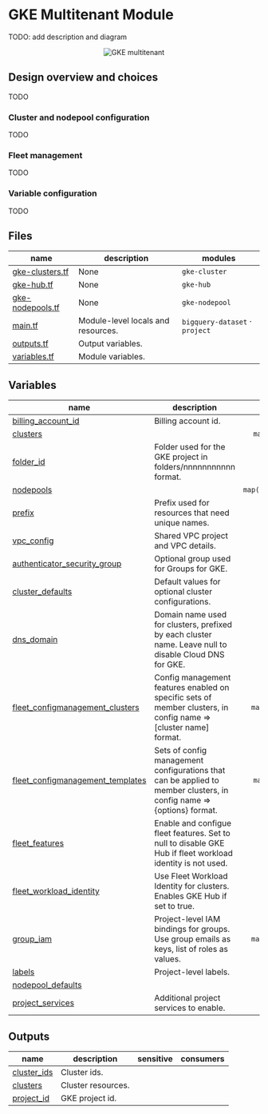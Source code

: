 # GKE Multitenant Module

TODO: add description and diagram

<p align="center">
  <img src="diagram.png" alt="GKE multitenant">
</p>

## Design overview and choices

TODO

### Cluster and nodepool configuration

TODO

### Fleet management

TODO

### Variable configuration

TODO

<!-- TFDOC OPTS files:1 show_extra:1 -->
<!-- BEGIN TFDOC -->

## Files

| name | description | modules |
|---|---|---|
| [gke-clusters.tf](./gke-clusters.tf) | None | <code>gke-cluster</code> |
| [gke-hub.tf](./gke-hub.tf) | None | <code>gke-hub</code> |
| [gke-nodepools.tf](./gke-nodepools.tf) | None | <code>gke-nodepool</code> |
| [main.tf](./main.tf) | Module-level locals and resources. | <code>bigquery-dataset</code> · <code>project</code> |
| [outputs.tf](./outputs.tf) | Output variables. |  |
| [variables.tf](./variables.tf) | Module variables. |  |

## Variables

| name | description | type | required | default | producer |
|---|---|:---:|:---:|:---:|:---:|
| [billing_account_id](variables.tf#L27) | Billing account id. | <code>string</code> | ✓ |  |  |
| [clusters](variables.tf#L63) |  | <code title="map&#40;object&#40;&#123;&#10;  cluster_autoscaling &#61; object&#40;&#123;&#10;    cpu_min    &#61; number&#10;    cpu_max    &#61; number&#10;    memory_min &#61; number&#10;    memory_max &#61; number&#10;  &#125;&#41;&#10;  description &#61; string&#10;  dns_domain  &#61; string&#10;  labels      &#61; map&#40;string&#41;&#10;  location    &#61; string&#10;  net &#61; object&#40;&#123;&#10;    master_range &#61; string&#10;    pods         &#61; string&#10;    services     &#61; string&#10;    subnet       &#61; string&#10;  &#125;&#41;&#10;  overrides &#61; object&#40;&#123;&#10;    cloudrun_config                 &#61; bool&#10;    database_encryption_key         &#61; string&#10;    binary_authorization            &#61; bool&#10;    master_authorized_ranges        &#61; map&#40;string&#41;&#10;    max_pods_per_node               &#61; number&#10;    pod_security_policy             &#61; bool&#10;    release_channel                 &#61; string&#10;    vertical_pod_autoscaling        &#61; bool&#10;    gcp_filestore_csi_driver_config &#61; bool&#10;  &#125;&#41;&#10;&#125;&#41;&#41;">map&#40;object&#40;&#123;&#8230;&#125;&#41;&#41;</code> | ✓ |  |  |
| [folder_id](variables.tf#L165) | Folder used for the GKE project in folders/nnnnnnnnnnn format. | <code>string</code> | ✓ |  |  |
| [nodepools](variables.tf#L201) |  | <code title="map&#40;map&#40;object&#40;&#123;&#10;  node_count         &#61; number&#10;  node_type          &#61; string&#10;  initial_node_count &#61; number&#10;  overrides &#61; object&#40;&#123;&#10;    image_type        &#61; string&#10;    max_pods_per_node &#61; number&#10;    node_locations    &#61; list&#40;string&#41;&#10;    node_tags         &#61; list&#40;string&#41;&#10;    node_taints       &#61; list&#40;string&#41;&#10;  &#125;&#41;&#10;  preemptible &#61; bool&#10;&#125;&#41;&#41;&#41;">map&#40;map&#40;object&#40;&#123;&#8230;&#125;&#41;&#41;&#41;</code> | ✓ |  |  |
| [prefix](variables.tf#L218) | Prefix used for resources that need unique names. | <code>string</code> | ✓ |  |  |
| [vpc_config](variables.tf#L230) | Shared VPC project and VPC details. | <code title="object&#40;&#123;&#10;  host_project_id &#61; string&#10;  vpc_self_link   &#61; string&#10;&#125;&#41;">object&#40;&#123;&#8230;&#125;&#41;</code> | ✓ |  |  |
| [authenticator_security_group](variables.tf#L21) | Optional group used for Groups for GKE. | <code>string</code> |  | <code>null</code> |  |
| [cluster_defaults](variables.tf#L32) | Default values for optional cluster configurations. | <code title="object&#40;&#123;&#10;  cloudrun_config                 &#61; bool&#10;  database_encryption_key         &#61; string&#10;  binary_authorization            &#61; bool&#10;  master_authorized_ranges        &#61; map&#40;string&#41;&#10;  max_pods_per_node               &#61; number&#10;  pod_security_policy             &#61; bool&#10;  release_channel                 &#61; string&#10;  vertical_pod_autoscaling        &#61; bool&#10;  gcp_filestore_csi_driver_config &#61; bool&#10;&#125;&#41;">object&#40;&#123;&#8230;&#125;&#41;</code> |  | <code title="&#123;&#10;  cloudrun_config         &#61; false&#10;  database_encryption_key &#61; null&#10;  binary_authorization    &#61; false&#10;  master_authorized_ranges &#61; &#123;&#10;    rfc1918_1 &#61; &#34;10.0.0.0&#47;8&#34;&#10;    rfc1918_2 &#61; &#34;172.16.0.0&#47;12&#34;&#10;    rfc1918_3 &#61; &#34;192.168.0.0&#47;16&#34;&#10;  &#125;&#10;  max_pods_per_node               &#61; 110&#10;  pod_security_policy             &#61; false&#10;  release_channel                 &#61; &#34;STABLE&#34;&#10;  vertical_pod_autoscaling        &#61; false&#10;  gcp_filestore_csi_driver_config &#61; false&#10;&#125;">&#123;&#8230;&#125;</code> |  |
| [dns_domain](variables.tf#L96) | Domain name used for clusters, prefixed by each cluster name. Leave null to disable Cloud DNS for GKE. | <code>string</code> |  | <code>null</code> |  |
| [fleet_configmanagement_clusters](variables.tf#L102) | Config management features enabled on specific sets of member clusters, in config name => [cluster name] format. | <code>map&#40;list&#40;string&#41;&#41;</code> |  | <code>&#123;&#125;</code> |  |
| [fleet_configmanagement_templates](variables.tf#L110) | Sets of config management configurations that can be applied to member clusters, in config name => {options} format. | <code title="map&#40;object&#40;&#123;&#10;  binauthz &#61; bool&#10;  config_sync &#61; object&#40;&#123;&#10;    git &#61; object&#40;&#123;&#10;      gcp_service_account_email &#61; string&#10;      https_proxy               &#61; string&#10;      policy_dir                &#61; string&#10;      secret_type               &#61; string&#10;      sync_branch               &#61; string&#10;      sync_repo                 &#61; string&#10;      sync_rev                  &#61; string&#10;      sync_wait_secs            &#61; number&#10;    &#125;&#41;&#10;    prevent_drift &#61; string&#10;    source_format &#61; string&#10;  &#125;&#41;&#10;  hierarchy_controller &#61; object&#40;&#123;&#10;    enable_hierarchical_resource_quota &#61; bool&#10;    enable_pod_tree_labels             &#61; bool&#10;  &#125;&#41;&#10;  policy_controller &#61; object&#40;&#123;&#10;    audit_interval_seconds     &#61; number&#10;    exemptable_namespaces      &#61; list&#40;string&#41;&#10;    log_denies_enabled         &#61; bool&#10;    referential_rules_enabled  &#61; bool&#10;    template_library_installed &#61; bool&#10;  &#125;&#41;&#10;  version &#61; string&#10;&#125;&#41;&#41;">map&#40;object&#40;&#123;&#8230;&#125;&#41;&#41;</code> |  | <code>&#123;&#125;</code> |  |
| [fleet_features](variables.tf#L145) | Enable and configue fleet features. Set to null to disable GKE Hub if fleet workload identity is not used. | <code title="object&#40;&#123;&#10;  appdevexperience             &#61; bool&#10;  configmanagement             &#61; bool&#10;  identityservice              &#61; bool&#10;  multiclusteringress          &#61; string&#10;  multiclusterservicediscovery &#61; bool&#10;  servicemesh                  &#61; bool&#10;&#125;&#41;">object&#40;&#123;&#8230;&#125;&#41;</code> |  | <code>null</code> |  |
| [fleet_workload_identity](variables.tf#L158) | Use Fleet Workload Identity for clusters. Enables GKE Hub if set to true. | <code>bool</code> |  | <code>true</code> |  |
| [group_iam](variables.tf#L170) | Project-level IAM bindings for groups. Use group emails as keys, list of roles as values. | <code>map&#40;list&#40;string&#41;&#41;</code> |  | <code>&#123;&#125;</code> |  |
| [labels](variables.tf#L177) | Project-level labels. | <code>map&#40;string&#41;</code> |  | <code>&#123;&#125;</code> |  |
| [nodepool_defaults](variables.tf#L183) |  | <code title="object&#40;&#123;&#10;  image_type        &#61; string&#10;  max_pods_per_node &#61; number&#10;  node_locations    &#61; list&#40;string&#41;&#10;  node_tags         &#61; list&#40;string&#41;&#10;  node_taints       &#61; list&#40;string&#41;&#10;&#125;&#41;">object&#40;&#123;&#8230;&#125;&#41;</code> |  | <code title="&#123;&#10;  image_type        &#61; &#34;COS_CONTAINERD&#34;&#10;  max_pods_per_node &#61; 110&#10;  node_locations    &#61; null&#10;  node_tags         &#61; null&#10;  node_taints       &#61; &#91;&#93;&#10;&#125;">&#123;&#8230;&#125;</code> |  |
| [project_services](variables.tf#L223) | Additional project services to enable. | <code>list&#40;string&#41;</code> |  | <code>&#91;&#93;</code> |  |

## Outputs

| name | description | sensitive | consumers |
|---|---|:---:|---|
| [cluster_ids](outputs.tf#L22) | Cluster ids. |  |  |
| [clusters](outputs.tf#L17) | Cluster resources. |  |  |
| [project_id](outputs.tf#L29) | GKE project id. |  |  |

<!-- END TFDOC -->

